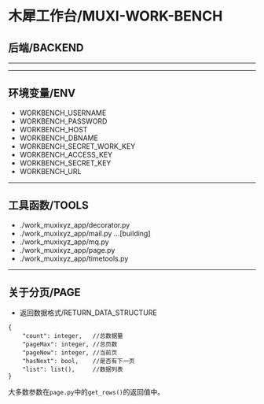 # 木犀工作台/MUXI-WORK-BENCH
## 后端/BACKEND

--------
--------

## 环境变量/ENV

+ WORKBENCH_USERNAME
+ WORKBENCH_PASSWORD
+ WORKBENCH_HOST
+ WORKBENCH_DBNAME
+ WORKBENCH_SECRET_WORK_KEY
+ WORKBENCH_ACCESS_KEY
+ WORKBENCH_SECRET_KEY
+ WORKBENCH_URL

-------

## 工具函数/TOOLS

+ ./work_muxixyz_app/decorator.py
+ ./work_muxixyz_app/mail.py ...[building]
+ ./work_muxixyz_app/mq.py
+ ./work_muxixyz_app/page.py
+ ./work_muxixyz_app/timetools.py

--------

## 关于分页/PAGE

+ 返回数据格式/RETURN_DATA_STRUCTURE

```
{ 
    "count": integer,   //总数据量
    "pageMax": integer, //总页数
    "pageNow": integer, //当前页
    "hasNext": bool,    //是否有下一页
    "list": list(),     //数据列表
}
```

大多数参数在```page.py```中的```get_rows()```的返回值中。
